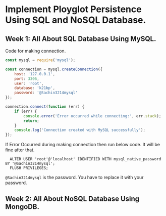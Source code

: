 # Implement Ployglot Persistence Using SQL and NoSQL Database.

## Week 1: All About SQL Database Using MySQL.
Code for making connection.
```js
const mysql = require('mysql');

const connection = mysql.createConnection({
    host: '127.0.0.1',
    port: 3306,
    user: 'root',
    database: 'k21bp',
    password: '@Sachin3214mysql'
});

connection.connect(function (err) {
    if (err) {
        console.error('Error occurred while connecting:', err.stack);
        return;
    }
    console.log('Connection created with MySQL successfully');
});

 ```
 If Error Occurred during making connection then run below code. It will be fine after that.

      ALTER USER 'root'@'localhost' IDENTIFIED WITH mysql_native_password BY '@Sachin3214mysql';
      FLUSH PRIVILEGES;

`@Sachin3214mysql` is the password. You have to replace it with your password.
## Week 2: All About NoSQL Database Using MongoDB.
